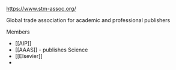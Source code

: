 https://www.stm-assoc.org/

Global trade association for academic and professional publishers

Members
- [[AIP]]
- [[AAAS]] - publishes Science
- [[Elsevier]]
- 